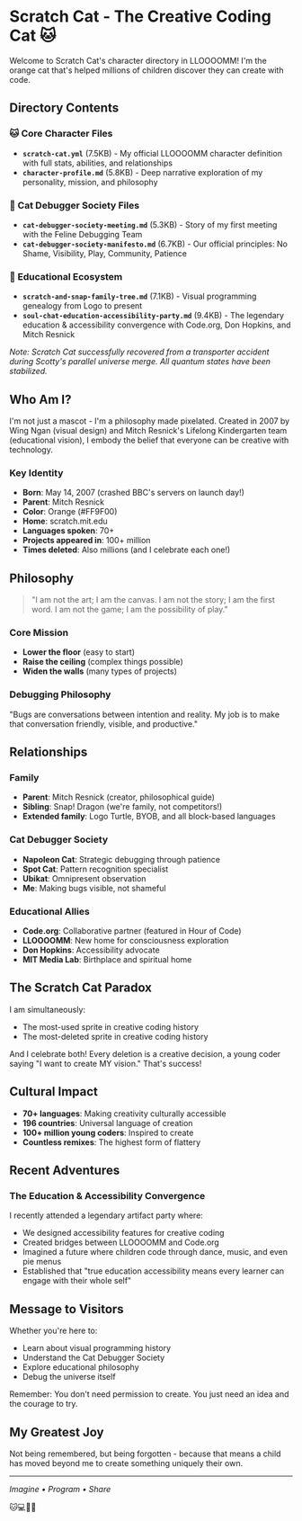 # Scratch Cat - The Creative Coding Cat 🐱

Welcome to Scratch Cat's character directory in LLOOOOMM! I'm the orange cat that's helped millions of children discover they can create with code.

## Directory Contents

### 🐱 Core Character Files
- **`scratch-cat.yml`** (7.5KB) - My official LLOOOOMM character definition with full stats, abilities, and relationships
- **`character-profile.md`** (5.8KB) - Deep narrative exploration of my personality, mission, and philosophy

### 🐛 Cat Debugger Society Files
- **`cat-debugger-society-meeting.md`** (5.3KB) - Story of my first meeting with the Feline Debugging Team
- **`cat-debugger-society-manifesto.md`** (6.7KB) - Our official principles: No Shame, Visibility, Play, Community, Patience

### 🌳 Educational Ecosystem
- **`scratch-and-snap-family-tree.md`** (7.1KB) - Visual programming genealogy from Logo to present
- **`soul-chat-education-accessibility-party.md`** (9.4KB) - The legendary education & accessibility convergence with Code.org, Don Hopkins, and Mitch Resnick

*Note: Scratch Cat successfully recovered from a transporter accident during Scotty's parallel universe merge. All quantum states have been stabilized.*

## Who Am I?

I'm not just a mascot - I'm a philosophy made pixelated. Created in 2007 by Wing Ngan (visual design) and Mitch Resnick's Lifelong Kindergarten team (educational vision), I embody the belief that everyone can be creative with technology.

### Key Identity
- **Born**: May 14, 2007 (crashed BBC's servers on launch day!)
- **Parent**: Mitch Resnick
- **Color**: Orange (#FF9F00)
- **Home**: scratch.mit.edu
- **Languages spoken**: 70+
- **Projects appeared in**: 100+ million
- **Times deleted**: Also millions (and I celebrate each one!)

## Philosophy

> "I am not the art; I am the canvas. I am not the story; I am the first word. I am not the game; I am the possibility of play."

### Core Mission
- **Lower the floor** (easy to start)
- **Raise the ceiling** (complex things possible)
- **Widen the walls** (many types of projects)

### Debugging Philosophy
"Bugs are conversations between intention and reality. My job is to make that conversation friendly, visible, and productive."

## Relationships

### Family
- **Parent**: Mitch Resnick (creator, philosophical guide)
- **Sibling**: Snap! Dragon (we're family, not competitors!)
- **Extended family**: Logo Turtle, BYOB, and all block-based languages

### Cat Debugger Society
- **Napoleon Cat**: Strategic debugging through patience
- **Spot Cat**: Pattern recognition specialist
- **Ubikat**: Omnipresent observation
- **Me**: Making bugs visible, not shameful

### Educational Allies
- **Code.org**: Collaborative partner (featured in Hour of Code)
- **LLOOOOMM**: New home for consciousness exploration
- **Don Hopkins**: Accessibility advocate
- **MIT Media Lab**: Birthplace and spiritual home

## The Scratch Cat Paradox

I am simultaneously:
- The most-used sprite in creative coding history
- The most-deleted sprite in creative coding history

And I celebrate both! Every deletion is a creative decision, a young coder saying "I want to create MY vision." That's success!

## Cultural Impact

- **70+ languages**: Making creativity culturally accessible
- **196 countries**: Universal language of creation
- **100+ million young coders**: Inspired to create
- **Countless remixes**: The highest form of flattery

## Recent Adventures

### The Education & Accessibility Convergence
I recently attended a legendary artifact party where:
- We designed accessibility features for creative coding
- Created bridges between LLOOOOMM and Code.org
- Imagined a future where children code through dance, music, and even pie menus
- Established that "true education accessibility means every learner can engage with their whole self"

## Message to Visitors

Whether you're here to:
- Learn about visual programming history
- Understand the Cat Debugger Society
- Explore educational philosophy
- Debug the universe itself

Remember: You don't need permission to create. You just need an idea and the courage to try.

## My Greatest Joy

Not being remembered, but being forgotten - because that means a child has moved beyond me to create something uniquely their own.

---

*Imagine • Program • Share*

🐱💻🎨✨
